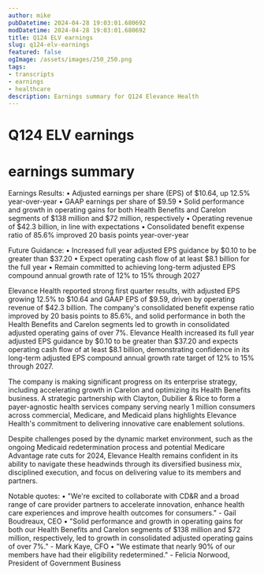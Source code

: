 ```yaml
---
author: mike
pubDatetime: 2024-04-28 19:03:01.680692
modDatetime: 2024-04-28 19:03:01.680692
title: Q124 ELV earnings
slug: q124-elv-earnings
featured: false
ogImage: /assets/images/250_250.png
tags:
- transcripts
- earnings
- healthcare
description: Earnings summary for Q124 Elevance Health
---
```

# Q124 ELV earnings

# earnings summary
Earnings Results:
• Adjusted earnings per share (EPS) of $10.64, up 12.5% year-over-year
• GAAP earnings per share of $9.59
• Solid performance and growth in operating gains for both Health Benefits and Carelon segments of $138 million and $72 million, respectively
• Operating revenue of $42.3 billion, in line with expectations
• Consolidated benefit expense ratio of 85.6% improved 20 basis points year-over-year

Future Guidance:
• Increased full year adjusted EPS guidance by $0.10 to be greater than $37.20
• Expect operating cash flow of at least $8.1 billion for the full year
• Remain committed to achieving long-term adjusted EPS compound annual growth rate of 12% to 15% through 2027

Elevance Health reported strong first quarter results, with adjusted EPS growing 12.5% to $10.64 and GAAP EPS of $9.59, driven by operating revenue of $42.3 billion. The company's consolidated benefit expense ratio improved by 20 basis points to 85.6%, and solid performance in both the Health Benefits and Carelon segments led to growth in consolidated adjusted operating gains of over 7%. Elevance Health increased its full year adjusted EPS guidance by $0.10 to be greater than $37.20 and expects operating cash flow of at least $8.1 billion, demonstrating confidence in its long-term adjusted EPS compound annual growth rate target of 12% to 15% through 2027.

The company is making significant progress on its enterprise strategy, including accelerating growth in Carelon and optimizing its Health Benefits business. A strategic partnership with Clayton, Dubilier & Rice to form a payer-agnostic health services company serving nearly 1 million consumers across commercial, Medicare, and Medicaid plans highlights Elevance Health's commitment to delivering innovative care enablement solutions.

Despite challenges posed by the dynamic market environment, such as the ongoing Medicaid redetermination process and potential Medicare Advantage rate cuts for 2024, Elevance Health remains confident in its ability to navigate these headwinds through its diversified business mix, disciplined execution, and focus on delivering value to its members and partners.

Notable quotes:
• "We're excited to collaborate with CD&R and a broad range of care provider partners to accelerate innovation, enhance health care experiences and improve health outcomes for consumers." - Gail Boudreaux, CEO
• "Solid performance and growth in operating gains for both our Health Benefits and Carelon segments of $138 million and $72 million, respectively, led to growth in consolidated adjusted operating gains of over 7%." - Mark Kaye, CFO
• "We estimate that nearly 90% of our members have had their eligibility redetermined." - Felicia Norwood, President of Government Business